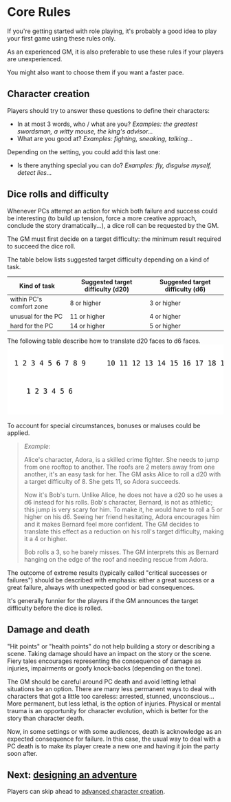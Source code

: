 # Core Rules

If you're getting started with role playing, it's probably a good idea to play your first game using these rules only.

As an experienced GM, it is also preferable to use these rules if your players are unexperienced.

You might also want to choose them if you want a faster pace.

## Character creation

Players should try to answer these questions to define their characters:
- In at most 3 words, who / what are you? *Examples: the greatest swordsman, a witty mouse, the king's advisor...*
- What are you good at? *Examples: fighting, sneaking, talking...* 

Depending on the setting, you could add this last one:
- Is there anything special you can do? *Examples: fly, disguise myself, detect lies...*

## Dice rolls and difficulty

Whenever PCs attempt an action for which both failure and success could be interesting (to build up tension, force a more creative approach, conclude the story dramatically...), a dice roll can be requested by the GM.

The GM must first decide on a target difficulty: the minimum result required to succeed the dice roll.

The table below lists suggested target difficulty depending on a kind of task.

| Kind of task             | Suggested target difficulty (d20) | Suggested target difficulty (d6) |
| ------------------------ | --------------------------------- | -------------------------------- |
| within PC's comfort zone | 8 or higher                       | 3 or higher                      |
| unusual for the PC       | 11 or higher                      | 4 or higher                      |
| hard for the PC          | 14 or higher                      | 5 or higher                      |

The following table describe how to translate d20 faces to d6 faces. 
![Faces 1, 2 and 3 on a d20 correspond to face 1 on a d6. 4, 5, 6 and 7 correspond to 2. 8 to 10 is 3; 14 to 17 is 5 and 18 to 20 is 6.](../../images/dice_faces.svg)

To account for special circumstances, bonuses or maluses could be applied.

> _Example:_
> 
> Alice's character, Adora, is a skilled crime fighter. She needs to jump from one rooftop to another.
> The roofs are 2 meters away from one another, it's an easy task for her.
> The GM asks Alice to roll a d20 with a target difficulty of 8.
> She gets 11, so Adora succeeds.
> 
> Now it's Bob's turn. Unlike Alice, he does not have a d20 so he uses a d6 instead for his rolls.
> Bob's character, Bernard, is not as athletic; this jump is very scary for him.
> To make it, he would have to roll a 5 or higher on his d6.
> Seeing her friend hesitating, Adora encourages him and it makes Bernard feel more confident. The GM decides to translate this effect as a reduction on his roll's target difficulty, making it a 4 or higher.
>
> Bob rolls a 3, so he barely misses. The GM interprets this as Bernard hanging on the edge of the roof and needing rescue from Adora.

The outcome of extreme results (typically called "critical successes or failures") should be described with emphasis: either a great success or a great failure, always with unexpected good or bad consequences.

It's generally funnier for the players if the GM announces the target difficulty before the dice is rolled.

## Damage and death

"Hit points" or "health points" do not help building a story or describing a scene.
Taking damage should have an impact on the story or the scene.
Fiery tales encourages representing the consequence of damage as injuries, impairments or goofy knock-backs (depending on the tone).

The GM should be careful around PC death and avoid letting lethal situations be an option.
There are many less permanent ways to deal with characters that got a little too careless: arrested, stunned, unconscious...
More permanent, but less lethal, is the option of injuries.
Physical or mental trauma is an opportunity for character evolution, which is better for the story than character death.

Now, in some settings or with some audiences, death is acknowledge as an expected consequence for failure.
In this case, the usual way to deal with a PC death is to make its player create a new one and having it join the party soon after.

## Next: [designing an adventure](/chapters/03-adventure/english.md)
Players can skip ahead to [advanced character creation](/chapters/04-characters/english.md).
